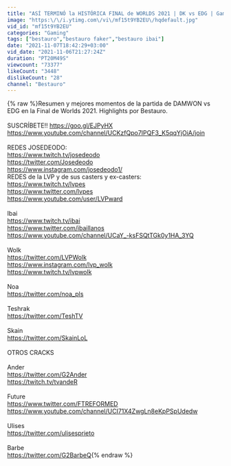 ```yaml
---
title: "ASÍ TERMINÓ la HISTÓRICA FINAL de WORLDS 2021 | DK vs EDG | Game 5 | Worlds Resumen"
image: "https:\/\/i.ytimg.com\/vi\/mf15t9YB2EU\/hqdefault.jpg"
vid_id: "mf15t9YB2EU"
categories: "Gaming"
tags: ["bestauro","bestauro faker","bestauro ibai"]
date: "2021-11-07T18:42:29+03:00"
vid_date: "2021-11-06T21:27:24Z"
duration: "PT20M49S"
viewcount: "73377"
likeCount: "3448"
dislikeCount: "28"
channel: "Bestauro"
---
```

{% raw %}Resumen y mejores momentos de la partida de DAMWON vs EDG en la Final de Worlds 2021. Highlights por Bestauro.<br /><br />SUSCRÍBETE!! <a rel="nofollow" target="blank" href="https://goo.gl/EJPyHX">https://goo.gl/EJPyHX</a><br /><a rel="nofollow" target="blank" href="https://www.youtube.com/channel/UCKzfQpo7IPQF3_K5qqYjOiA/join">https://www.youtube.com/channel/UCKzfQpo7IPQF3_K5qqYjOiA/join</a><br /><br />REDES JOSEDEODO: <br /><a rel="nofollow" target="blank" href="https://www.twitch.tv/josedeodo">https://www.twitch.tv/josedeodo</a><br /><a rel="nofollow" target="blank" href="https://twitter.com/Josedeodo">https://twitter.com/Josedeodo</a><br /><a rel="nofollow" target="blank" href="https://www.instagram.com/josedeodo1/">https://www.instagram.com/josedeodo1/</a><br />REDES de la LVP y de sus casters y ex-casters:<br /><a rel="nofollow" target="blank" href="https://www.twitch.tv/lvpes">https://www.twitch.tv/lvpes</a> <br /><a rel="nofollow" target="blank" href="https://www.twitter.com/lvpes">https://www.twitter.com/lvpes</a><br /><a rel="nofollow" target="blank" href="https://www.youtube.com/user/LVPward">https://www.youtube.com/user/LVPward</a><br /><br />Ibai<br /><a rel="nofollow" target="blank" href="https://www.twitch.tv/ibai">https://www.twitch.tv/ibai</a><br /><a rel="nofollow" target="blank" href="https://www.twitter.com/ibaillanos">https://www.twitter.com/ibaillanos</a><br /><a rel="nofollow" target="blank" href="https://www.youtube.com/channel/UCaY_-ksFSQtTGk0y1HA_3YQ">https://www.youtube.com/channel/UCaY_-ksFSQtTGk0y1HA_3YQ</a><br /><br />Wolk<br /><a rel="nofollow" target="blank" href="https://twitter.com/LVPWolk">https://twitter.com/LVPWolk</a><br /><a rel="nofollow" target="blank" href="https://www.instagram.com/lvp_wolk">https://www.instagram.com/lvp_wolk</a><br /><a rel="nofollow" target="blank" href="https://www.twitch.tv/lvpwolk">https://www.twitch.tv/lvpwolk</a><br /><br />Noa<br /><a rel="nofollow" target="blank" href="https://twitter.com/noa_pls">https://twitter.com/noa_pls</a><br /><br />Teshrak<br /><a rel="nofollow" target="blank" href="https://twitter.com/TeshTV">https://twitter.com/TeshTV</a><br /><br />Skain<br /><a rel="nofollow" target="blank" href="https://twitter.com/SkainLoL">https://twitter.com/SkainLoL</a><br /><br />OTROS CRACKS<br /><br />Ander<br /><a rel="nofollow" target="blank" href="https://twitter.com/G2Ander">https://twitter.com/G2Ander</a><br /><a rel="nofollow" target="blank" href="https://twitch.tv/tvandeR">https://twitch.tv/tvandeR</a><br /><br />Future<br /><a rel="nofollow" target="blank" href="https://www.twitter.com/FTREFORMED">https://www.twitter.com/FTREFORMED</a>            <br /><a rel="nofollow" target="blank" href="https://www.youtube.com/channel/UCI71X4ZwgLn8eKpPSpUdedw﻿">https://www.youtube.com/channel/UCI71X4ZwgLn8eKpPSpUdedw﻿</a><br /><br />Ulises<br /><a rel="nofollow" target="blank" href="https://twitter.com/ulisesprieto">https://twitter.com/ulisesprieto</a><br /><br />Barbe<br /><a rel="nofollow" target="blank" href="https://twitter.com/G2BarbeQ">https://twitter.com/G2BarbeQ</a>{% endraw %}
